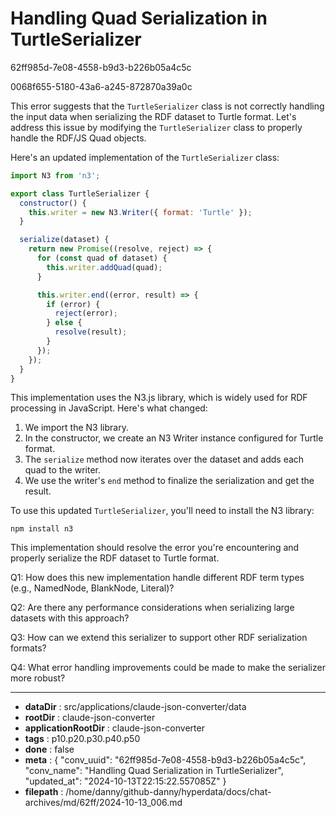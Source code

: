 # Handling Quad Serialization in TurtleSerializer

62ff985d-7e08-4558-b9d3-b226b05a4c5c

0068f655-5180-43a6-a245-872870a39a0c

 This error suggests that the `TurtleSerializer` class is not correctly handling the input data when serializing the RDF dataset to Turtle format. Let's address this issue by modifying the `TurtleSerializer` class to properly handle the RDF/JS Quad objects.

Here's an updated implementation of the `TurtleSerializer` class:

```javascript
import N3 from 'n3';

export class TurtleSerializer {
  constructor() {
    this.writer = new N3.Writer({ format: 'Turtle' });
  }

  serialize(dataset) {
    return new Promise((resolve, reject) => {
      for (const quad of dataset) {
        this.writer.addQuad(quad);
      }

      this.writer.end((error, result) => {
        if (error) {
          reject(error);
        } else {
          resolve(result);
        }
      });
    });
  }
}
```

This implementation uses the N3.js library, which is widely used for RDF processing in JavaScript. Here's what changed:

1. We import the N3 library.
2. In the constructor, we create an N3 Writer instance configured for Turtle format.
3. The `serialize` method now iterates over the dataset and adds each quad to the writer.
4. We use the writer's `end` method to finalize the serialization and get the result.

To use this updated `TurtleSerializer`, you'll need to install the N3 library:

```
npm install n3
```

This implementation should resolve the error you're encountering and properly serialize the RDF dataset to Turtle format.

Q1: How does this new implementation handle different RDF term types (e.g., NamedNode, BlankNode, Literal)?

Q2: Are there any performance considerations when serializing large datasets with this approach?

Q3: How can we extend this serializer to support other RDF serialization formats?

Q4: What error handling improvements could be made to make the serializer more robust?

---

* **dataDir** : src/applications/claude-json-converter/data
* **rootDir** : claude-json-converter
* **applicationRootDir** : claude-json-converter
* **tags** : p10.p20.p30.p40.p50
* **done** : false
* **meta** : {
  "conv_uuid": "62ff985d-7e08-4558-b9d3-b226b05a4c5c",
  "conv_name": "Handling Quad Serialization in TurtleSerializer",
  "updated_at": "2024-10-13T22:15:22.557085Z"
}
* **filepath** : /home/danny/github-danny/hyperdata/docs/chat-archives/md/62ff/2024-10-13_006.md